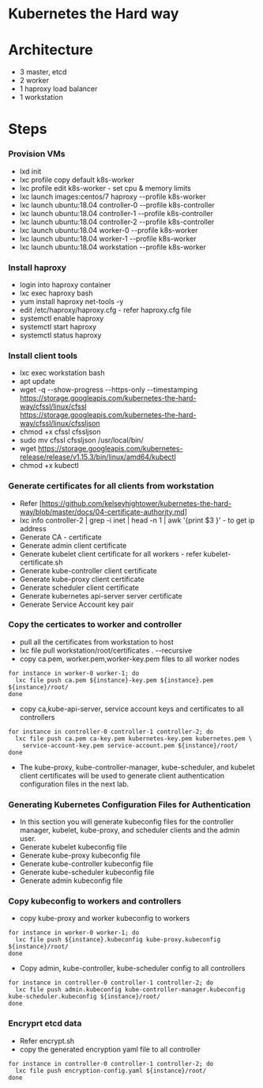 # Kubernetes the Hard way

# Architecture
* 3 master, etcd
* 2 worker
* 1 haproxy load balancer
* 1 workstation

# Steps

### Provision VMs
* lxd init
* lxc profile copy default k8s-worker
* lxc profile edit k8s-worker - set cpu & memory limits
* lxc launch images:centos/7 haproxy --profile k8s-worker
* lxc launch ubuntu:18.04 controller-0 --profile k8s-controller
* lxc launch ubuntu:18.04 controller-1 --profile k8s-controller
* lxc launch ubuntu:18.04 controller-2 --profile k8s-controller
* lxc launch ubuntu:18.04 worker-0 --profile k8s-worker
* lxc launch ubuntu:18.04 worker-1 --profile k8s-worker
* lxc launch ubuntu:18.04 workstation --profile k8s-worker

### Install haproxy
* login into haproxy container
* lxc exec haproxy bash
* yum install haproxy net-tools -y
* edit /etc/haproxy/haproxy.cfg - refer haproxy.cfg file
* systemctl enable haproxy
* systemctl start haproxy
* systemctl status haproxy

### Install client tools
* lxc exec workstation bash
* apt update
* wget -q --show-progress --https-only --timestamping \
  https://storage.googleapis.com/kubernetes-the-hard-way/cfssl/linux/cfssl \
  https://storage.googleapis.com/kubernetes-the-hard-way/cfssl/linux/cfssljson
* chmod +x cfssl cfssljson
* sudo mv cfssl cfssljson /usr/local/bin/
* wget https://storage.googleapis.com/kubernetes-release/release/v1.15.3/bin/linux/amd64/kubectl
* chmod +x kubectl

### Generate certificates for all clients from workstation
* Refer [https://github.com/kelseyhightower/kubernetes-the-hard-way/blob/master/docs/04-certificate-authority.md]
* lxc info controller-2 | grep -i  inet | head -n 1 | awk '{print $3 }' - to get ip address
* Generate CA - certificate
* Generate admin client certificate
* Generate kubelet client certificate for all workers - refer kubelet-certificate.sh
* Generate kube-controller client certificate
* Generate kube-proxy client certificate
* Generate scheduler client certificate
* Generate kubernetes api-server server certificate
* Generate Service Account key pair

### Copy the certicates to worker and controller
* pull all the certificates from workstation to host
* lxc file pull workstation/root/certificates . --recursive
* copy ca.pem, worker.pem,worker-key.pem files to all worker nodes
```
for instance in worker-0 worker-1; do
  lxc file push ca.pem ${instance}-key.pem ${instance}.pem ${instance}/root/
done
```
* copy ca,kube-api-server, service account keys and certificates to all controllers
```
for instance in controller-0 controller-1 controller-2; do
  lxc file push ca.pem ca-key.pem kubernetes-key.pem kubernetes.pem \
    service-account-key.pem service-account.pem ${instance}/root/
done
```
* The kube-proxy, kube-controller-manager, kube-scheduler, and kubelet client certificates will be used to generate client authentication configuration files in the next lab.

### Generating Kubernetes Configuration Files for Authentication
* In this section you will generate kubeconfig files for the controller manager, kubelet, kube-proxy, and scheduler clients and the admin user.
* Generate kubelet kubeconfig file
* Generate kube-proxy kubeconfig file
* Generate kube-controller kubeconfig file
* Generate kube-scheduler kubeconfig file
* Generate admin kubeconfig file

### Copy kubeconfig to workers and controllers
* copy kube-proxy and worker kubeconfig to workers
```
for instance in worker-0 worker-1; do
  lxc file push ${instance}.kubeconfig kube-proxy.kubeconfig ${instance}/root/
done
```
* Copy admin, kube-controller, kube-scheduler config to all controllers
```
for instance in controller-0 controller-1 controller-2; do
  lxc file push admin.kubeconfig kube-controller-manager.kubeconfig kube-scheduler.kubeconfig ${instance}/root/
done
```
### Encryprt etcd data
* Refer encrypt.sh
* copy the generated encryption yaml file to all controller
```
for instance in controller-0 controller-1 controller-2; do
  lxc file push encryption-config.yaml ${instance}/root/
done
```

### 